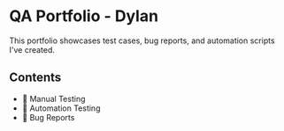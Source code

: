 # QA Portfolio - Dylan

This portfolio showcases test cases, bug reports, and automation scripts I've created.

## Contents

- 📁 Manual Testing
- 📁 Automation Testing
- 📁 Bug Reports
